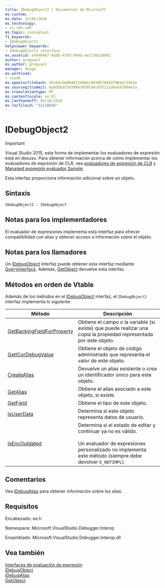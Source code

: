```yaml
---
title: IDebugObject2 | Documentos de Microsoft
ms.custom: ''
ms.date: 11/04/2016
ms.technology:
- vs-ide-sdk
ms.topic: conceptual
f1_keywords:
- IDebugObject2
helpviewer_keywords:
- IDebugObject2 interface
ms.assetid: ef640967-8adb-4793-994d-ae1736510891
author: gregvanl
ms.author: gregvanl
manager: douge
ms.workload:
- vssdk
ms.openlocfilehash: d5e60c9e084872b08ec8d38b784b47969af2d52e
ms.sourcegitcommit: 6a9d5bd75e50947659fd6c837111a6a547884e2a
ms.translationtype: MT
ms.contentlocale: es-ES
ms.lasthandoff: 04/16/2018
ms.locfileid: "31118926"
---
```

# <a name="idebugobject2"></a>IDebugObject2
> [!IMPORTANT]
>  Visual Studio 2015, esta forma de implementar los evaluadores de expresión está en desuso. Para obtener información acerca de cómo implementar los evaluadores de expresión de CLR, vea [evaluadores de expresión de CLR](https://github.com/Microsoft/ConcordExtensibilitySamples/wiki/CLR-Expression-Evaluators) y [Managed expresión evaluador Sample](https://github.com/Microsoft/ConcordExtensibilitySamples/wiki/Managed-Expression-Evaluator-Sample).  
  
 Esta interfaz proporciona información adicional sobre un objeto.  
  
## <a name="syntax"></a>Sintaxis  
  
```  
IDebugObject2 : IDebugObject  
```  
  
## <a name="notes-for-implementers"></a>Notas para los implementadores  
 El evaluador de expresiones implementa esta interfaz para ofrecer compatibilidad con alias y obtener acceso a información sobre el objeto.  
  
## <a name="notes-for-callers"></a>Notas para los llamadores  
 Un [IDebugObject](../../../extensibility/debugger/reference/idebugobject.md) interfaz puede obtener esta interfaz mediante [QueryInterface](/cpp/atl/queryinterface). Además, [GetObject](../../../extensibility/debugger/reference/idebugalias-getobject.md) devuelve esta interfaz.  
  
## <a name="methods-in-vtable-order"></a>Métodos en orden de Vtable  
 Además de los métodos en el [IDebugObject](../../../extensibility/debugger/reference/idebugobject.md) interfaz, el `IDebugObject2` interfaz implementa lo siguiente:  
  
|Método|Descripción|  
|------------|-----------------|  
|[GetBackingFieldForProperty](../../../extensibility/debugger/reference/idebugobject2-getbackingfieldforproperty.md)|Obtiene el campo o la variable (si existe) que puede realizar una copia la propiedad representada por este objeto.|  
|[GetICorDebugValue](../../../extensibility/debugger/reference/idebugobject2-geticordebugvalue.md)|Obtiene el objeto de código administrado que representa el valor de este objeto.|  
|[CreateAlias](../../../extensibility/debugger/reference/idebugobject2-createalias.md)|Devuelve un alias existente o crea un identificador único para este objeto.|  
|[GetAlias](../../../extensibility/debugger/reference/idebugobject2-getalias.md)|Obtiene el alias asociado a este objeto, si existe.|  
|[GetField](../../../extensibility/debugger/reference/idebugobject2-getfield.md)|Obtiene el tipo de este objeto.|  
|[IsUserData](../../../extensibility/debugger/reference/idebugobject2-isuserdata.md)|Determina si este objeto representa datos de usuario.|  
|[IsEncOutdated](../../../extensibility/debugger/reference/idebugobject2-isencoutdated.md)|Determina si el estado de editar y continuar ya no es válido.<br /><br /> Un evaluador de expresiones personalizado no implementa este método (siempre debe devolver `E_NOTIMPL`).|  
  
## <a name="remarks"></a>Comentarios  
 Vea [IDebugAlias](../../../extensibility/debugger/reference/idebugalias.md) para obtener información sobre los alias.  
  
## <a name="requirements"></a>Requisitos  
 Encabezado: ee.h  
  
 Namespace: Microsoft.VisualStudio.Debugger.Interop  
  
 Ensamblado: Microsoft.VisualStudio.Debugger.Interop.dll  
  
## <a name="see-also"></a>Vea también  
 [Interfaces de evaluación de expresión](../../../extensibility/debugger/reference/expression-evaluation-interfaces.md)   
 [IDebugObject](../../../extensibility/debugger/reference/idebugobject.md)   
 [IDebugAlias](../../../extensibility/debugger/reference/idebugalias.md)   
 [GetObject](../../../extensibility/debugger/reference/idebugalias-getobject.md)
